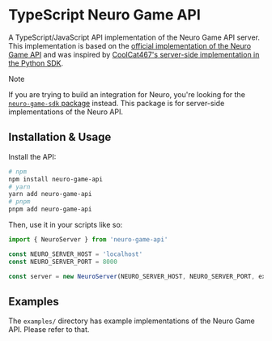 # TypeScript Neuro Game API

A TypeScript/JavaScript API implementation of the Neuro Game API server. This implementation is based on the [official implementation of the Neuro Game API](https://github.com/VedalAI/neuro-sdk/blob/main/API/SPECIFICATION.md) and was inspired by [CoolCat467's server-side implementation in the Python SDK](https://github.com/CoolCat467/Neuro-API/blob/main/src/neuro_api/server.py).

> [!NOTE]
> If you are trying to build an integration for Neuro, you're looking for the [`neuro-game-sdk` package](https://ithub.com/AriesAlex/typescript-neuro-game-sdk) instead.
> This package is for server-side implementations of the Neuro API.

## Installation & Usage

Install the API:

```bash
# npm
npm install neuro-game-api
# yarn
yarn add neuro-game-api
# pnpm
pnpm add neuro-game-api
```

Then, use it in your scripts like so:

```ts
import { NeuroServer } from 'neuro-game-api'

const NEURO_SERVER_HOST = 'localhost'
const NEURO_SERVER_PORT = 8000

const server = new NeuroServer(NEURO_SERVER_HOST, NEURO_SERVER_PORT, extraConfigs /* extra configs that are kinda unused for now */)
```

## Examples

The `examples/` directory has example implementations of the Neuro Game API. Please refer to that.

